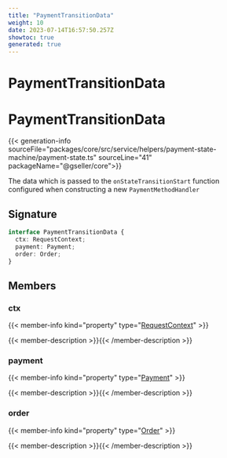 ```yaml
---
title: "PaymentTransitionData"
weight: 10
date: 2023-07-14T16:57:50.257Z
showtoc: true
generated: true
---
```

<!-- This file was generated from the Vendure source. Do not modify. Instead, re-run the "docs:build" script -->

# PaymentTransitionData
<div class="symbol">


# PaymentTransitionData

{{< generation-info sourceFile="packages/core/src/service/helpers/payment-state-machine/payment-state.ts" sourceLine="41" packageName="@gseller/core">}}

The data which is passed to the `onStateTransitionStart` function configured when constructing
a new `PaymentMethodHandler`

## Signature

```TypeScript
interface PaymentTransitionData {
  ctx: RequestContext;
  payment: Payment;
  order: Order;
}
```
## Members

### ctx

{{< member-info kind="property" type="<a href='/typescript-api/request/request-context#requestcontext'>RequestContext</a>"  >}}

{{< member-description >}}{{< /member-description >}}

### payment

{{< member-info kind="property" type="<a href='/typescript-api/entities/payment#payment'>Payment</a>"  >}}

{{< member-description >}}{{< /member-description >}}

### order

{{< member-info kind="property" type="<a href='/typescript-api/entities/order#order'>Order</a>"  >}}

{{< member-description >}}{{< /member-description >}}


</div>
